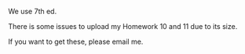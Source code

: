 We use 
<Elementary Number Thoery> 7th ed.


There is some issues to upload my Homework 10 and 11 due to its size.

If you want to get these, please email me.
